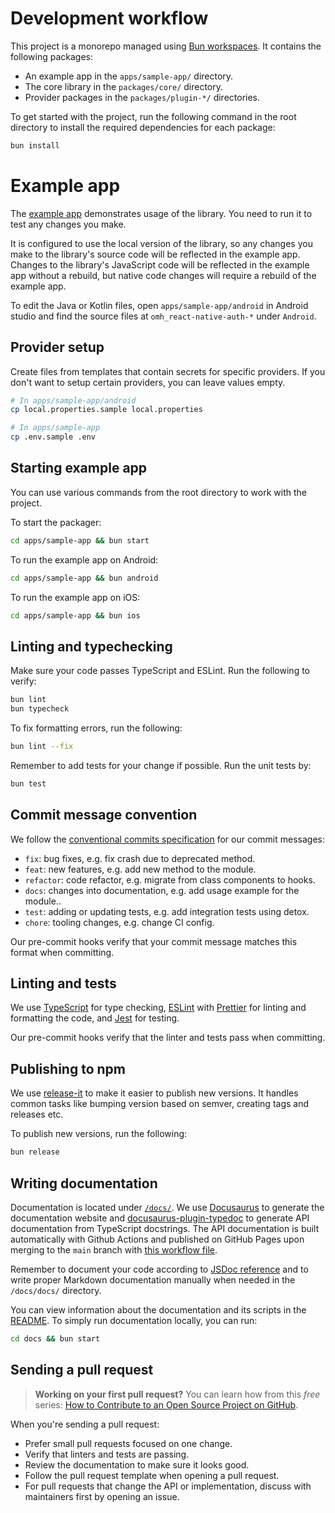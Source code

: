 # Development workflow

This project is a monorepo managed using [Bun workspaces](https://bun.sh/docs/install/workspaces). It contains the following packages:

- An example app in the `apps/sample-app/` directory.
- The core library in the `packages/core/` directory.
- Provider packages in the `packages/plugin-*/` directories.

To get started with the project, run the following command in the root directory to install the required dependencies for each package:

```bash
bun install
```

# Example app

The [example app](https://github.com/openmobilehub/react-native-omh-auth/tree/main/apps/sample-app/) demonstrates usage of the library. You need to run it to test any changes you make.

It is configured to use the local version of the library, so any changes you make to the library's source code will be reflected in the example app. Changes to the library's JavaScript code will be reflected in the example app without a rebuild, but native code changes will require a rebuild of the example app.

To edit the Java or Kotlin files, open `apps/sample-app/android` in Android studio and find the source files at `omh_react-native-auth-*` under `Android`.

## Provider setup

Create files from templates that contain secrets for specific providers. If you don't want to setup certain providers, you can
leave values empty.

```bash
# In apps/sample-app/android
cp local.properties.sample local.properties
```

```bash
# In apps/sample-app
cp .env.sample .env
```

## Starting example app

You can use various commands from the root directory to work with the project.

To start the packager:

```bash
cd apps/sample-app && bun start
```

To run the example app on Android:

```bash
cd apps/sample-app && bun android
```

To run the example app on iOS:

```bash
cd apps/sample-app && bun ios
```

## Linting and typechecking

Make sure your code passes TypeScript and ESLint. Run the following to verify:

```bash
bun lint
bun typecheck
```

To fix formatting errors, run the following:

```bash
bun lint --fix
```

Remember to add tests for your change if possible. Run the unit tests by:

```bash
bun test
```

## Commit message convention

We follow the [conventional commits specification](https://www.conventionalcommits.org/en) for our commit messages:

- `fix`: bug fixes, e.g. fix crash due to deprecated method.
- `feat`: new features, e.g. add new method to the module.
- `refactor`: code refactor, e.g. migrate from class components to hooks.
- `docs`: changes into documentation, e.g. add usage example for the module..
- `test`: adding or updating tests, e.g. add integration tests using detox.
- `chore`: tooling changes, e.g. change CI config.

Our pre-commit hooks verify that your commit message matches this format when committing.

## Linting and tests

We use [TypeScript](https://www.typescriptlang.org) for type checking, [ESLint](https://eslint.org) with [Prettier](https://prettier.io) for linting and formatting the code, and [Jest](https://jestjs.io) for testing.

Our pre-commit hooks verify that the linter and tests pass when committing.

## Publishing to npm

We use [release-it](https://github.com/release-it/release-it) to make it easier to publish new versions. It handles common tasks like bumping version based on semver, creating tags and releases etc.

To publish new versions, run the following:

```bash
bun release
```

## Writing documentation

Documentation is located under [`/docs/`](https://github.com/openmobilehub/react-native-omh-auth/tree/main/docs). We use [Docusaurus](https://docusaurus.io) to generate the documentation website and [docusaurus-plugin-typedoc](https://www.npmjs.com/package/docusaurus-plugin-typedoc) to generate API documentation from TypeScript docstrings. The API documentation is built automatically with Github Actions and published on GitHub Pages upon merging to the `main` branch with [this workflow file](https://github.com/openmobilehub/react-native-omh-auth/tree/main/.github/workflows/cd.yml).

Remember to document your code according to [JSDoc reference](https://www.typescriptlang.org/docs/handbook/jsdoc-supported-types.html) and to write proper Markdown documentation manually when needed in the `/docs/docs/` directory.

You can view information about the documentation and its scripts in the [README](https://github.com/openmobilehub/react-native-omh-auth/tree/main/docs/README.md). To simply run documentation locally, you can run:

```bash
cd docs && bun start
```

## Sending a pull request

> **Working on your first pull request?** You can learn how from this _free_ series: [How to Contribute to an Open Source Project on GitHub](https://app.egghead.io/playlists/how-to-contribute-to-an-open-source-project-on-github).

When you're sending a pull request:

- Prefer small pull requests focused on one change.
- Verify that linters and tests are passing.
- Review the documentation to make sure it looks good.
- Follow the pull request template when opening a pull request.
- For pull requests that change the API or implementation, discuss with maintainers first by opening an issue.
